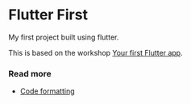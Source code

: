# Flutter First

My first project built using flutter.

This is based on the workshop [Your first Flutter app](https://codelabs.developers.google.com/codelabs/flutter-codelab-first).

### Read more

* [Code formatting](https://docs.flutter.dev/tools/formatting)
